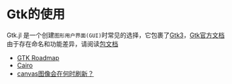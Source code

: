 # Gtk的使用
Gtk.jl 是一个创建`图形用户界面(GUI)`时常见的选择，它包裹了[Gtk3](https://www.gtk.org/)，[Gtk官方文档](https://www.gtk.org/docs/)\
由于存在命名和功能差异，请阅读[包文档](https://docs.juliahub.com/Gtk/Vjnq0/1.2.1/)

- [GTK Roadmap](https://wiki.gnome.org/Projects/GTK/Roadmap)
- [Cairo](cairo.md)
- [canvas图像会在何时刷新？](https://docs.gtk.org/gtk4/class.DrawingArea.html)
